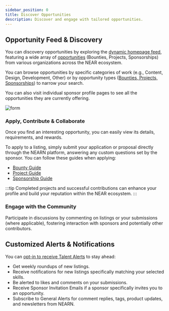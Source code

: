 ```yaml
---
sidebar_position: 0
title: Discover Opportunities
description: Discover and engage with tailored opportunities.
---
```


## Opportunity Feed & Discovery

You can discovery opportunities by exploring the [dynamic homepage feed](https://nearn.io), featuring a wide array of [opportunities](../opportunities.md) (Bounties, Projects, Sponsorships) from various organizations across the NEAR ecosystem.

You can browse opportunities by specific categories of work (e.g., Content, Design, Development, Other) or by opportunity types ([Bounties, Projects, Sponsorships](../opportunities.md)) to narrow your search.

You can also visit individual sponsor profile pages to see all the opportunities they are currently offering.

<div class="screenshot">
<img alt="form" src="/img/talent/discovery.png" />
</div>

### Apply, Contribute & Collaborate

Once you find an interesting opportunity, you can easily view its details, requirements, and rewards.

To apply to a listing, simply submit your application or proposal directly through the NEARN platform, answering any custom questions set by the sponsor. You can follow these guides when applying:
- [Bounty Guide](bounty-guide.md)
- [Project Guide](project-guide.md)
- [Sponsorship Guide](sponsorship-guide.md)

:::tip
Completed projects and successful contributions can enhance your profile and build your reputation within the NEAR ecosystem.
:::

### Engage with the Community

Participate in discussions by commenting on listings or your submissions (where applicable), fostering interaction with sponsors and potentially other contributors.

## Customized Alerts & Notifications

You can [opt-in to receive Talent Alerts](profile.md#update-your-email-preferences) to stay ahead:
- Get weekly roundups of new listings.
- Receive notifications for new listings specifically matching your selected skills.
- Be alerted to likes and comments on your submissions.
- Receive Sponsor Invitation Emails if a sponsor specifically invites you to an opportunity.
- Subscribe to General Alerts for comment replies, tags, product updates, and newsletters from NEARN.
